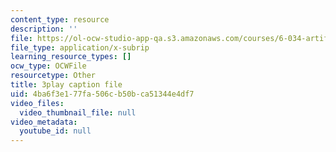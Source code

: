 ```yaml
---
content_type: resource
description: ''
file: https://ol-ocw-studio-app-qa.s3.amazonaws.com/courses/6-034-artificial-intelligence-fall-2010/4ba6f3e177fa506cb50bca51344e4df7_uXt8qF2Zzfo.vtt
file_type: application/x-subrip
learning_resource_types: []
ocw_type: OCWFile
resourcetype: Other
title: 3play caption file
uid: 4ba6f3e1-77fa-506c-b50b-ca51344e4df7
video_files:
  video_thumbnail_file: null
video_metadata:
  youtube_id: null
---
```

